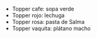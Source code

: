 - Topper cafe: sopa verde
- Topper rojo: lechuga
- Topper rosa: pasta de Salma
- Topper vaquita: plátano macho